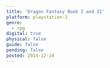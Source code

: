 ```yaml
---
title: 'Dragon Fantasy Book I and II'
platform: playstation-3
genre:
  - rpg
digital: true
physical: false
guide: false
pending: false
posted: 2014-12-10
---
```

